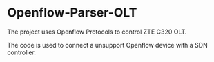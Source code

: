 # Openflow-Parser-OLT
The project uses Openflow Protocols to control ZTE C320 OLT.

The code is used to connect a unsupport Openflow device with a SDN controller.
